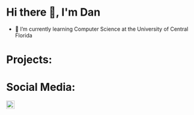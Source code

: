 <h1>Hi there 👋, I'm Dan</h1>

- 🌱 I’m currently learning Computer Science at the University of Central Florida

<h1>Projects:</h1>




<h1>Social Media:</h1>

[<img align="left" alt="danmigus | LinkedIn" width="22px" src="https://cdn.jsdelivr.net/npm/simple-icons@v3/icons/linkedin.svg" />][linkedin] 

[linkedin]: https://www.linkedin.com/in/daniel-feng/ 
